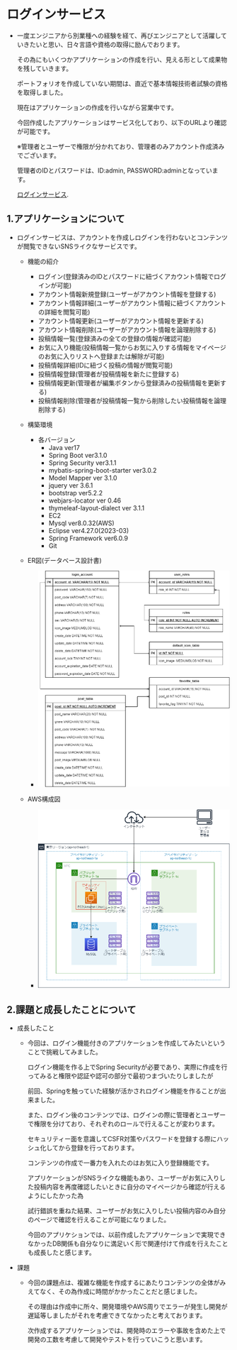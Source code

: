 # ログインサービス
 - 一度エンジニアから別業種への経験を経て、再びエンジニアとして活躍していきたいと思い、日々言語や資格の取得に励んでおります。
   
   その為にもいくつかアプリケーションの作成を行い、見える形として成果物を残していきます。

   ポートフォリオを作成していない期間は、直近で基本情報技術者試験の資格を取得しました。

   現在はアプリケーションの作成を行いながら営業中です。

   今回作成したアプリケーションはサービス化しており、以下のURLより確認が可能です。

   ※管理者とユーザーで権限が分かれており、管理者のみアカウント作成済みでございます。
   
   管理者のIDとパスワードは、ID:admin, PASSWORD:adminとなっています。
    
   [ログインサービス](http://13.231.105.240:8888/login).

## 1.アプリケーションについて
 - ログインサービスは、アカウントを作成しログインを行わないとコンテンツが閲覧できないSNSライクなサービスです。
   - 機能の紹介
     - ログイン(登録済みのIDとパスワードに紐づくアカウント情報でログインが可能)
     - アカウント情報新規登録(ユーザーがアカウント情報を登録する)
     - アカウント情報詳細(ユーザーがアカウント情報に紐づくアカウントの詳細を閲覧可能)
     - アカウント情報更新(ユーザーがアカウント情報を更新する)
     - アカウント情報削除(ユーザーがアカウント情報を論理削除する)
     - 投稿情報一覧(登録済みの全ての登録の情報が確認可能)
     - お気に入り機能(投稿情報一覧からお気に入りする情報をマイページのお気に入りリストへ登録または解除が可能)
     - 投稿情報詳細(IDに紐づく投稿の情報が閲覧可能)
     - 投稿情報登録(管理者が投稿情報を新たに登録する)
     - 投稿情報更新(管理者が編集ボタンから登録済みの投稿情報を更新する)
     - 投稿情報削除(管理者が投稿情報一覧から削除したい投稿情報を論理削除する)
       
   - 構築環境
     - 各バージョン
       - Java ver17
       - Spring Boot ver3.1.0
       - Spring Security ver3.1.1
       - mybatis-spring-boot-starter ver3.0.2
       - Model Mapper ver 3.1.0
       - jquery ver 3.6.1
       - bootstrap ver5.2.2
       - webjars-locator ver 0.46
       - thymeleaf-layout-dialect ver 3.1.1
       - EC2
       - Mysql ver8.0.32(AWS)
       - Eclipse ver4.27.0(2023-03)
       - Spring Framework ver6.0.9
       - Git
   - ER図(データベース設計書)
     - ![ER Image 1](/loginAplication.png)
   - AWS構成図
     - ![AWS Image 2](/AWS_login.png)
## 2.課題と成長したことについて
 - 成長したこと
   - 今回は、ログイン機能付きのアプリケーションを作成してみたいということで挑戦してみました。

     ログイン機能を作る上でSpring Securityが必要であり、実際に作成を行ってみると権限や認証や認可の部分で最初つまづいたりしましたが
     
     前回、Springを触っていた経験が活かされログイン機能を作ることが出来ました。
     
     また、ログイン後のコンテンツでは、ログインの際に管理者とユーザーで権限を分けており、それぞれのロールで行えることが変わります。
     
     セキュリティー面を意識してCSFR対策やパスワードを登録する際にハッシュ化してから登録を行っております。
     
     コンテンツの作成で一番力を入れたのはお気に入り登録機能です。
     
     アプリケーションがSNSライクな機能もあり、ユーザーがお気に入りした投稿内容を再度確認したいときに自分のマイページから確認が行えるようにしたかった為
     
     試行錯誤を重ねた結果、ユーザーがお気に入りしたい投稿内容のみ自分のページで確認を行えることが可能になりました。
     
     今回のアプリケションでは、以前作成したアプリケーションで実現できなかったDB関係も自分なりに満足いく形で関連付けて作成を行えたことも成長したと感じます。
   　　
- 課題
  - 今回の課題点は、複雑な機能を作成するにあたりコンテンツの全体がみえてなく、その為作成に時間がかかったことだと感じました。
   
    その理由は作成中に所々、開発環境やAWS周りでエラーが発生し開発が遅延等しましたがそれを考慮できてなかったと考えております。
    
    次作成するアプリケーションでは、開発時のエラーや事故を含めた上で開発の工数を考慮して開発やテストを行っていこうと思います。

   
      
   
